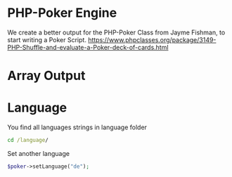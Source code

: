 # PHP-Poker Engine
We create a better output for the PHP-Poker Class from Jayme Fishman, to start writing a Poker Script.
https://www.phpclasses.org/package/3149-PHP-Shuffle-and-evaluate-a-Poker-deck-of-cards.html

# Array Output

# Language
You find all languages strings in language folder
```bat
cd /language/
```

Set another language
```php
$poker->setLanguage("de");
```
